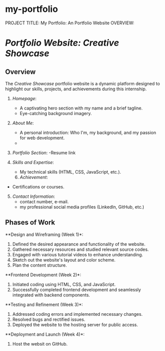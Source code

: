 # my-portfolio
PROJECT TITLE:
My Portfolio: An Portfolio Website 
OVERVIEW:
# *Portfolio Website: Creative Showcase*

## Overview
The *Creative Showcase* portfolio website is a dynamic platform designed to highlight our skills, projects, and achievements during this internship.


1. *Homepage*:
   - A captivating hero section with my name and a brief tagline.
   - Eye-catching background imagery.

2. *About Me*:
   - A personal introduction: Who I'm, my background, and my passion for web development.
   -

3. *Portfolio Section*:
   -Resume link

4. *Skills and Expertise*:
   - My technical skills (HTML, CSS, JavaScript, etc.).
   6. *Achievement*:
  - Certifications or courses.

5. *Contact Information*:
   - contact number, e-mail.
   - my professional social media profiles (LinkedIn, GitHub, etc.)
## Phases of Work
**Design and Wireframing (Week 1)*:
1. Defined the desired appearance and functionality of the website.
2. Gathered necessary resources and studied relevant source codes.
3. Engaged with various tutorial videos to enhance understanding.
4.  Sketch out the website's layout and color scheme.
5. Plan the content  structure.

**Frontend Development (Week 2)*:
1. Initiated coding using HTML, CSS, and JavaScript.   
2. Successfully completed frontend development and seamlessly integrated with backend components.
   
**Testing and Refinement (Week 3)*:
1. Addressed coding errors and implemented necessary changes.
2. Resolved bugs and rectified issues.
3. Deployed the website to the hosting server for public access.
   
**Deployment and Launch (Week 4)*:
1.  Host the websit on GitHub.
   
